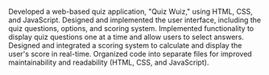 Developed a web-based quiz application, "Quiz Wuiz," using HTML, CSS, and JavaScript.
Designed and implemented the user interface, including the quiz questions, options, and scoring system.
Implemented functionality to display quiz questions one at a time and allow users to select answers.
Designed and integrated a scoring system to calculate and display the user's score in real-time.
Organized code into separate files for improved maintainability and readability (HTML, CSS, and JavaScript).
